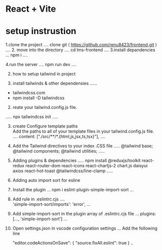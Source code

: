 # React + Vite

# setup instrustion

1.clone the project
....
clone git ( https://github.com/renu8423/frontend.git )
....
2. move into the directory
....
cd lms-frontend
....
3.install depandencies
...
npm i
....

4.run the server
....
npm run dev
....


2. how to setup tailwind in project

1. install tailwinds & other dependensies
......
* tailwindcss.com
* npm install -D tailwindcss
 
 2. reate your tailwind.config.js file.

.....
npx tailwindcss init
.....

3.  create Configure template paths     
Add the paths to all of your template files in your tailwind.config.js file.
....
 content: ["./src/**/*.{html,js,jsx,ts,tsx}"],
 ....

4. Add the Tailwind directives to your index .CSS file
.....
@tailwind base;
@tailwind components;
@tailwind utilities;
.....

3. Adding plugins & dependencies
.....
    npm install @reduxjs/toolkit react-redux react-router-dom react-icons react-chartjs-2 chart.js daisyui axios react-hot-toast @tailwindcss/line-clamp
.....

4. Adding auto import sort for esline

1. Install the plugin
   ...
    npm i eslint-plugin-simple-import-sort
...

2. Add rule in .eslintrc.cjs
....   
    'simple-import-sort/imports': 'error',
...

3. Add simple-import-sort in the plugin array of .eslintrc.cjs file
...
    plugins: [..., 'simple-import-sort']
...

4. Open settings.json in vscode configuration settings
...
Add the following line

    "editor.codeActionsOnSave": {
        "source.fixAll.eslint": true 
    }
..
